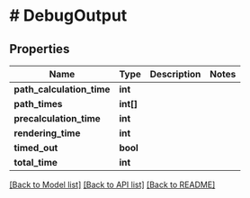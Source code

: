 # # DebugOutput

## Properties

Name | Type | Description | Notes
------------ | ------------- | ------------- | -------------
**path_calculation_time** | **int** |  |
**path_times** | **int[]** |  |
**precalculation_time** | **int** |  |
**rendering_time** | **int** |  |
**timed_out** | **bool** |  |
**total_time** | **int** |  |

[[Back to Model list]](../../README.md#models) [[Back to API list]](../../README.md#endpoints) [[Back to README]](../../README.md)
